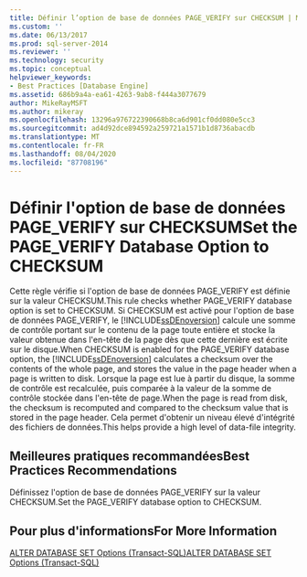 ```yaml
---
title: Définir l’option de base de données PAGE_VERIFY sur CHECKSUM | Microsoft Docs
ms.custom: ''
ms.date: 06/13/2017
ms.prod: sql-server-2014
ms.reviewer: ''
ms.technology: security
ms.topic: conceptual
helpviewer_keywords:
- Best Practices [Database Engine]
ms.assetid: 686b9a4a-ea61-4263-9ab8-f444a3077679
author: MikeRayMSFT
ms.author: mikeray
ms.openlocfilehash: 13296a976722390668b8ca6d901cf0dd080e5cc3
ms.sourcegitcommit: ad4d92dce894592a259721a1571b1d8736abacdb
ms.translationtype: MT
ms.contentlocale: fr-FR
ms.lasthandoff: 08/04/2020
ms.locfileid: "87708196"
---
```

# <a name="set-the-page_verify-database-option-to-checksum"></a><span data-ttu-id="bbc3b-102">Définir l'option de base de données PAGE_VERIFY sur CHECKSUM</span><span class="sxs-lookup"><span data-stu-id="bbc3b-102">Set the PAGE_VERIFY Database Option to CHECKSUM</span></span>
  <span data-ttu-id="bbc3b-103">Cette règle vérifie si l'option de base de données PAGE_VERIFY est définie sur la valeur CHECKSUM.</span><span class="sxs-lookup"><span data-stu-id="bbc3b-103">This rule checks whether PAGE_VERIFY database option is set to CHECKSUM.</span></span> <span data-ttu-id="bbc3b-104">Si CHECKSUM est activé pour l'option de base de données PAGE_VERIFY, le [!INCLUDE[ssDEnoversion](../../includes/ssdenoversion-md.md)] calcule une somme de contrôle portant sur le contenu de la page toute entière et stocke la valeur obtenue dans l'en-tête de la page dès que cette dernière est écrite sur le disque.</span><span class="sxs-lookup"><span data-stu-id="bbc3b-104">When CHECKSUM is enabled for the PAGE_VERIFY database option, the [!INCLUDE[ssDEnoversion](../../includes/ssdenoversion-md.md)] calculates a checksum over the contents of the whole page, and stores the value in the page header when a page is written to disk.</span></span> <span data-ttu-id="bbc3b-105">Lorsque la page est lue à partir du disque, la somme de contrôle est recalculée, puis comparée à la valeur de la somme de contrôle stockée dans l'en-tête de page.</span><span class="sxs-lookup"><span data-stu-id="bbc3b-105">When the page is read from disk, the checksum is recomputed and compared to the checksum value that is stored in the page header.</span></span> <span data-ttu-id="bbc3b-106">Cela permet d'obtenir un niveau élevé d'intégrité des fichiers de données.</span><span class="sxs-lookup"><span data-stu-id="bbc3b-106">This helps provide a high level of data-file integrity.</span></span>  
  
## <a name="best-practices-recommendations"></a><span data-ttu-id="bbc3b-107">Meilleures pratiques recommandées</span><span class="sxs-lookup"><span data-stu-id="bbc3b-107">Best Practices Recommendations</span></span>  
 <span data-ttu-id="bbc3b-108">Définissez l'option de base de données PAGE_VERIFY sur la valeur CHECKSUM.</span><span class="sxs-lookup"><span data-stu-id="bbc3b-108">Set the PAGE_VERIFY database option to CHECKSUM.</span></span>  
  
## <a name="for-more-information"></a><span data-ttu-id="bbc3b-109">Pour plus d'informations</span><span class="sxs-lookup"><span data-stu-id="bbc3b-109">For More Information</span></span>  
 [<span data-ttu-id="bbc3b-110">ALTER DATABASE SET Options &#40;Transact-SQL&#41;</span><span class="sxs-lookup"><span data-stu-id="bbc3b-110">ALTER DATABASE SET Options &#40;Transact-SQL&#41;</span></span>](/sql/t-sql/statements/alter-database-transact-sql-set-options)  
  
  
